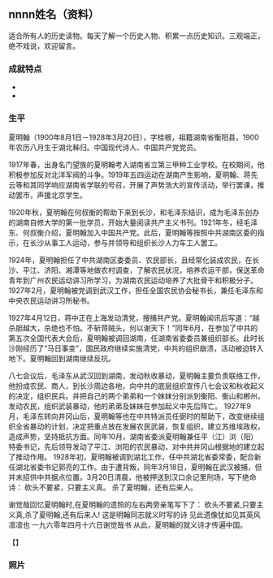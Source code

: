 ## nnnn姓名（资料）

适合所有人的历史读物。每天了解一个历史人物、积累一点历史知识。三观端正，绝不戏说，欢迎留言。  

### 成就特点

- ​
- ​


### 生平

夏明翰（1900年8月1日－1928年3月20日），字桂根，祖籍湖南省衡阳县，1900年农历八月生于湖北秭归。中国现代诗人、中国共产党党员。



1917年春，出身名门望族的夏明翰考入湖南省立第三甲种工业学校。在校期间，他积极参加反对北洋军阀的斗争。1919年五四运动在湖南产生影响，夏明翰、蒋先云等和其同学响应湖南省学联的号召，开展了声势浩大的宣传活动，举行罢课，推动罢市，声援北京学生。



1920年秋，夏明翰在何叔衡的帮助下来到长沙，和毛泽东结识，成为毛泽东创办的湖南自修大学的第一批学员，开始大量阅读共产主义书刊。1921年冬，经毛泽东、何叔衡介绍，夏明翰加入中国共产党。此后，夏明翰等按照中共湖南区委的指示，在长沙从事工人运动，参与并领导和组织长沙人力车工人罢工。

1924年，夏明翰担任了中共湖南区委委员、农民部长，且经常化装成农民，在长沙、平江、济阳、湘潭等地做农村调查，了解农民状况，培养农运干部，保送革命青年到广州农民运动讲习所学习，为湖南农民运动培养了大批骨干和积极分子。1927年2月，夏明翰被党调到武汉工作，担任全国农民协会秘书长，兼任毛泽东和中央农民运动讲习所秘书。



1927年4月12日，蒋中正在上海发动清党，搜捕共产党。夏明翰闻讯后写道：“越杀胆越大，杀绝也不怕。不斩蒋贼头，何以谢天下！”同年6月，在参加了中共的第五次全国代表大会后，夏明翰被调回湖南，任湖南省委委员兼组织部长。此时长沙刚经历了“马日事变”，国民政府继续实施清党，中共的组织崩溃，活动被迫转入地下。夏明翰回到湖南继续反抗。



八七会议后，毛泽东从武汉回到湖南，发动秋收暴动，夏明翰主要负责联络工作，他扮成农民、商人，到长沙周边各地，向中共的底层组织宣传八七会议和秋收起义的决定，组织民兵。并把自己的两个弟弟和一个妹妹分别派到衡阳、衡山和郴州，发动农民，组织武装暴动，他的弟弟及妹妹在参加起义中先后阵亡。
1927年9月，毛泽东转向井冈山后，夏明翰等也在中共特派员任弼时的帮助下，改变继续组织全省暴动的计划，决定把重点放在发展农民武装，恢复组织，建立苏维埃政权，造成声势，坚持抵抗方面。同年10月，湖南省委派夏明翰兼任平（江）浏（阳）特委书记，先后领导发动了平江、浏阳的农民暴动，对中共井冈山根据地的建立起了推动作用。
1928年初，夏明翰被调到湖北工作，任中共湖北省委常委，配合新任湖北省委书记郭亮的工作。由于遭背叛，同年3月18日，夏明翰在武汉被捕，但并未招供中共据点位置。3月20日清晨，他被押送到汉口余记里刑场，写下绝命诗：
砍头不要紧，只要主义真。
杀了夏明翰，还有后来人。



谢觉哉回忆夏明翰时,在夏明翰的遗照的左右两旁亲笔写下了：
砍头不要紧,只要主义真,杀了夏明翰,还有后来人!
这是明翰同志就义时写的诗 见此遗像犹如见其英风凛凛也 一九六零年四月十六日谢觉哉书
从此，夏明翰的就义诗才传遍中国。



【】

### 照片

